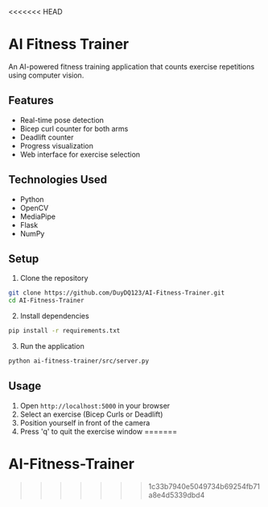 <<<<<<< HEAD
# AI Fitness Trainer

An AI-powered fitness training application that counts exercise repetitions using computer vision.

## Features

- Real-time pose detection
- Bicep curl counter for both arms
- Deadlift counter
- Progress visualization
- Web interface for exercise selection

## Technologies Used

- Python
- OpenCV
- MediaPipe
- Flask
- NumPy

## Setup

1. Clone the repository
```bash
git clone https://github.com/DuyDQ123/AI-Fitness-Trainer.git
cd AI-Fitness-Trainer
```

2. Install dependencies
```bash
pip install -r requirements.txt
```

3. Run the application
```bash
python ai-fitness-trainer/src/server.py
```

## Usage

1. Open `http://localhost:5000` in your browser
2. Select an exercise (Bicep Curls or Deadlift)
3. Position yourself in front of the camera
4. Press 'q' to quit the exercise window
=======
# AI-Fitness-Trainer
>>>>>>> 1c33b7940e5049734b69254fb71a8e4d5339dbd4
